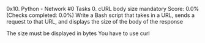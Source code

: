 0x10. Python - Network #0
Tasks
0. cURL body size
mandatory
Score: 0.0% (Checks completed: 0.0%)
Write a Bash script that takes in a URL, sends a request to that URL, and displays the size of the body of the response

The size must be displayed in bytes
You have to use curl
